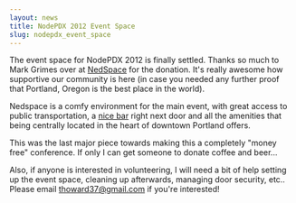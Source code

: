 ```yaml
---
layout: news
title: NodePDX 2012 Event Space
slug: nodepdx_event_space
---
```

The event space for NodePDX 2012 is finally settled. Thanks so much to Mark Grimes over at [NedSpace](http://www.nedspace.com/) for the donation. It's really awesome how supportive our community is here (in case you needed any further proof that Portland, Oregon is the best place in the world). 

Nedspace is a comfy environment for the main event, with great access to public transportation, a [nice bar](http://www.cegportland.com/lotus) right next door and all the amenities that being centrally located in the heart of downtown Portland offers.

This was the last major piece towards making this a completely "money free" conference. If only I can get someone to donate coffee and beer...

Also, if anyone is interested in volunteering, I will need a bit of help setting up the event space, cleaning up afterwards, managing door security, etc.. Please email thoward37@gmail.com if you're interested!